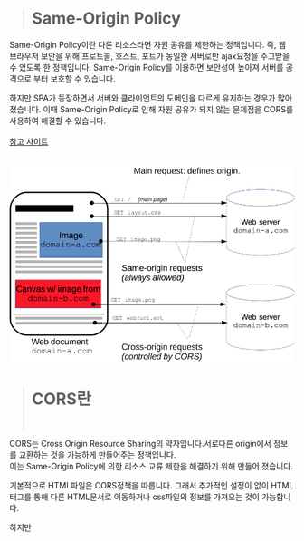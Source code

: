 ><h1>Same-Origin Policy</h1>
Same-Origin Policy이란 다른 리소스라면 자원 공유를 제한하는 정책입니다. 즉, 웹 브라우저 보안을 위해 프로토콜, 호스트, 포트가 동일한 서버로만 ajax요청을 주고받을 수 있도록 한 정책입니다.
Same-Origin Policy를 이용하면 보안성이 높아져 서버를 공격으로 부터 보호할 수 있습니다.

하지만 SPA가 등장하면서 서버와 클라이언트의 도메인을 다르게 유지하는 경우가 많아졌습니다.
이때 Same-Origin Policy로 인해 자원 공유가 되지 않는 문제점을 CORS를 사용하여 해결할 수 있습니다.<br><br>
[참고 사이트](https://yeoulcoding.tistory.com/96)<br><br>

<p align="center"><img src = "/img/CORS_principle.png" width = "700px"></p>

><h1>CORS란</h1><br>

CORS는 Cross Origin Resource Sharing의 약자입니다.서로다른 origin에서 정보를 교환하는 것을 가능하게 만들어주는 정책입니다. <br>
이는 Same-Origin Policy에 의한 리소스 교류 제한을 해결하기 위해 만들어 졌습니다.<br>

기본적으로 HTML파일은 CORS정책을 따릅니다. 그래서 추가적인 설정이 없이 HTML <link> 태그를 통해 다른 HTML문서로 이동하거나 css파일의 정보를 가져오는 것이 가능합니다.

하지만 <script> 태그 내에 있는 HTTP 요청 등은 기본적으로 Same-Origin Policy를 따르도록 되어 있습니다. 
따라서 따로 CORS정책을 허가하는 조건들을 추가해주어야 다른 Origin과의 자원공유가 가능합니다.

*서로다른 origin이란 도메인 또는 포트가 다르다는 것

><h1>PROXY를 이용한 해결</h1>
PROXY란 대리인으로써 local server와 다른 IP의 교류를 도와주는 것

<p align="center"><img src = "/img/proxy_diagram.png" width = "700px"></p>

> <h2>PROXY의 장점</h2>
- 특정 서버 접근 제어 가능
- 방화벽 기능이 강화
- 캐쉬 데이터, 공유 데이터 사용이 가능

[참고 사이트](https://cbw1030.tistory.com/267)
